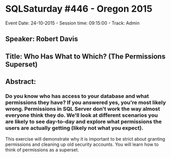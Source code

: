 # SQLSaturday #446 - Oregon 2015
Event Date: 24-10-2015 - Session time: 09:15:00 - Track: Admin
## Speaker: Robert Davis
## Title: Who Has What to Which? (The Permissions Superset)
## Abstract:
### Do you know who has access to your database and what permissions they have? If you answered yes, you're most likely wrong. Permissions in SQL Server don't work the way almost everyone think they do. We'll look at different scenarios you are likely to see day-to-day and explore what permissions the users are actually getting (likely not what you expect).

This exercise will demonstrate why it is important to be strict about granting permissions and cleaning up old security accounts. You will learn how to think of permissions as a superset.
